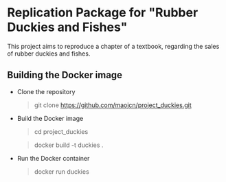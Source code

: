 # Replication Package for "Rubber Duckies and Fishes"
This project aims to reproduce a chapter of a textbook, regarding the sales of rubber duckies and fishes.

## Building the Docker image

- Clone the repository
    > git clone https://github.com/maojcn/project_duckies.git

- Build the Docker image

    > cd project_duckies

    > docker build -t duckies .

- Run the Docker container

    >docker run duckies